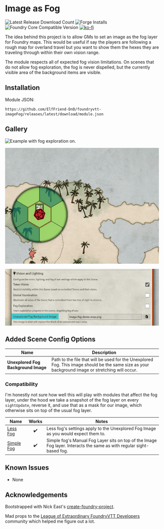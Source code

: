 # Image as Fog

![Latest Release Download Count](https://img.shields.io/badge/dynamic/json?label=Downloads@latest&query=assets%5B1%5D.download_count&url=https%3A%2F%2Fapi.github.com%2Frepos%2FElfFriend-DnD%2Ffoundryvtt-imageFog%2Freleases%2Flatest)
![Forge Installs](https://img.shields.io/badge/dynamic/json?label=Forge%20Installs&query=package.installs&suffix=%25&url=https%3A%2F%2Fforge-vtt.com%2Fapi%2Fbazaar%2Fpackage%2Fimage-fog&colorB=4aa94a)
![Foundry Core Compatible Version](https://img.shields.io/badge/dynamic/json.svg?url=https%3A%2F%2Fraw.githubusercontent.com%2FElfFriend-DnD%2Ffoundryvtt-imageFog%2Fmaster%2Fsrc%2Fmodule.json&label=Foundry%20Version&query=$.compatibleCoreVersion&colorB=orange)
[![ko-fi](https://img.shields.io/badge/-buy%20me%20a%20coke-%23FF5E5B)](https://ko-fi.com/elffriend)

The idea behind this project is to allow GMs to set an image as the fog layer for Foundry maps. This would be useful if say the players are following a rough map for overland travel but you want to show them the hexes they are traveling through within their own vision range.

The module respects all of expected fog vision limitations. On scenes that do not allow fog exploration, the fog is never dispelled, but the currently visible area of the background items are visible.

## Installation

Module JSON:

```
https://github.com/ElfFriend-DnD/foundryvtt-imageFog/releases/latest/download/module.json
```

## Gallery

![Example with fog exploration on.](/readme-img/explore-fog.gif)

![Example without fog exploration on.](/readme-img/no-explore-fog.gif)

![Added Scene Config option.](/readme-img/new-scene-config-option.png)

## Added Scene Config Options

| **Name**                            | Description                                                                                                                                      |
| ----------------------------------- | ------------------------------------------------------------------------------------------------------------------------------------------------ |
| **Unexplored Fog Background Image** | Path to the file that will be used for the Unexplored Fog. This image should be the same size as your background image or stretching will occur. |


### Compatibility

I'm honestly not sure how well this will play with modules that affect the fog layer, under the hood we take a snapshot of the fog layer on every `sightUpdate`, reverse it, and use that as a mask for our image, which otherwise sits on top of the usual fog layer.

| **Name**                                             |       Works        | Notes                                                                                                                 |
| ---------------------------------------------------- | :----------------: | --------------------------------------------------------------------------------------------------------------------- |
| [Less Fog](https://github.com/trdischat/lessfog)     |        :heavy_check_mark:         | Less fog's settings apply to the Unexplored Fog Image as you would expect them to.                                                     |
| [Simple Fog](https://github.com/VanceCole/simplefog) | :heavy_check_mark: | Simple fog's Manual Fog Layer sits on top of the Image Fog layer. Interacts the same as with regular sight-based fog. |


## Known Issues

- None

## Acknowledgements

Bootstrapped with Nick East's [create-foundry-project](https://gitlab.com/foundry-projects/foundry-pc/create-foundry-project).

Mad props to the [League of Extraordinary FoundryVTT Developers](https://forums.forge-vtt.com/c/package-development/11) community which helped me figure out a lot.
